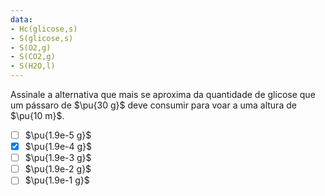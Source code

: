 ```yaml
---
data: 
- Hc(glicose,s)
- S(glicose,s)
- S(O2,g)
- S(CO2,g)
- S(H2O,l)
---
```


Assinale a alternativa que mais se aproxima da quantidade de glicose que um pássaro de $\pu{30 g}$ deve consumir para voar a uma altura de $\pu{10 m}$.

- [ ] $\pu{1.9e-5 g}$
- [x] $\pu{1.9e-4 g}$
- [ ] $\pu{1.9e-3 g}$
- [ ] $\pu{1.9e-2 g}$
- [ ] $\pu{1.9e-1 g}$
